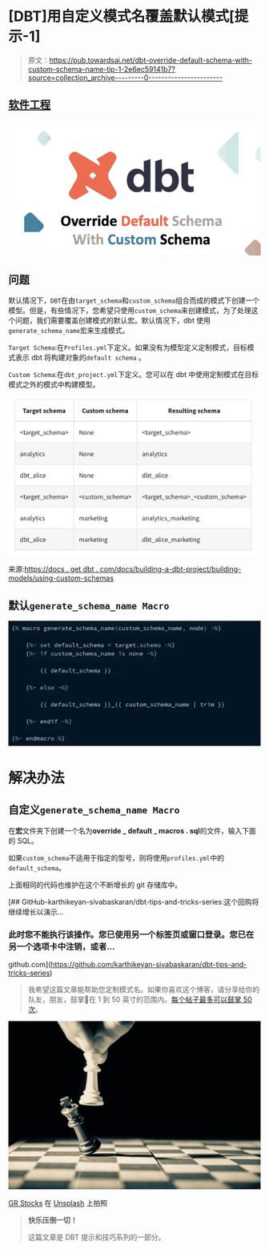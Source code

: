 # [DBT]用自定义模式名覆盖默认模式[提示-1]

> 原文：<https://pub.towardsai.net/dbt-override-default-schema-with-custom-schema-name-tip-1-2e6ec59141b7?source=collection_archive---------0----------------------->

## [软件工程](https://towardsai.net/p/category/software-engineering)

![](img/cf0e1929ac4d575ac5d13e4e35e28623.png)

## 问题

默认情况下，`DBT`在由`target_schema`和`custom_schema`组合而成的模式下创建一个模型。但是，有些情况下，您希望只使用`custom_schema`来创建模式，为了处理这个问题，我们需要覆盖创建模式的默认宏。默认情况下，dbt 使用`generate_schema_name`宏来生成模式。

`Target Schema`:在`Profiles.yml`下定义。如果没有为模型定义定制模式，目标模式表示 dbt 将构建对象的`default schema` 。

`Custom Schema`:在`dbt_project.yml`下定义。您可以在 dbt 中使用定制模式在目标模式之外的模式中构建模型。

![](img/d0d10dbf2d676f949bd5ee23105e17d5.png)

来源:[https://docs . get dbt . com/docs/building-a-dbt-project/building-models/using-custom-schemas](https://docs.getdbt.com/docs/building-a-dbt-project/building-models/using-custom-schemas)

## 默认`generate_schema_name Macro`

![](img/99b9df5d854da8232f56c2c36cce82e3.png)

# 解决办法

## 自定义`generate_schema_name Macro`

在**宏**文件夹下创建一个名为**override _ default _ macros . sql**的文件，输入下面的 SQL。

如果`custom_schema`不适用于指定的型号，则将使用`profiles.yml`中的`default_schema`。

上面相同的代码也维护在这个不断增长的 git 存储库中。

[](https://github.com/karthikeyan-sivabaskaran/dbt-tips-and-tricks-series) [## GitHub-karthikeyan-sivabaskaran/dbt-tips-and-tricks-series:这个回购将继续增长以演示…

### 此时您不能执行该操作。您已使用另一个标签页或窗口登录。您已在另一个选项卡中注销，或者…

github.com](https://github.com/karthikeyan-sivabaskaran/dbt-tips-and-tricks-series) 

> 我希望这篇文章能帮助您定制模式名。如果你喜欢这个博客，请分享给你的队友，朋友，鼓掌👏在 1 到 50 英寸的范围内。[每个帖子最多可以鼓掌 50 次](https://help.medium.com/hc/en-us/articles/115011350967-Claps)。

![](img/df97e99dd68d538fa24090ea6de53e79.png)

[GR Stocks](https://unsplash.com/@grstocks?utm_source=medium&utm_medium=referral) 在 [Unsplash](https://unsplash.com?utm_source=medium&utm_medium=referral) 上拍照

> **快乐压倒一切！**
> 
> 这篇文章是 DBT 提示和技巧系列的一部分。